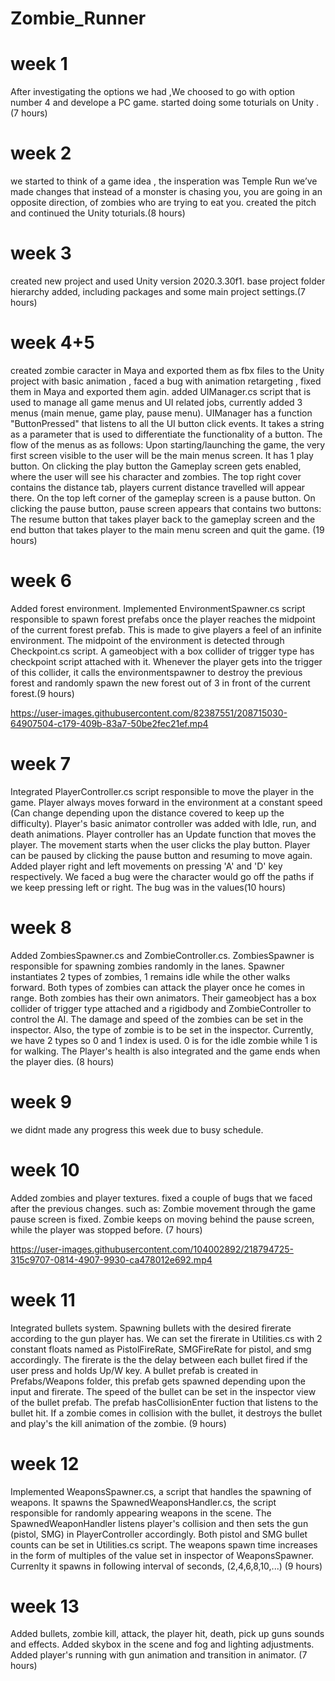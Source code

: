 # Zombie_Runner

# week 1
   After investigating the options we had ,We choosed to go with option number 4 and develope a PC game.
   started doing some toturials on Unity .(7 hours)
     
# week 2     
   we started to think of a game idea , the insperation was Temple Run we’ve made changes that instead of a monster is chasing you, you are going 
   in an opposite direction, of zombies who are trying to eat you.
   created the pitch and continued the Unity toturials.(8 hours)
    
    
# week 3
  created new project and used Unity version 2020.3.30f1. base project folder hierarchy added, including packages and some main project settings.(7 hours)

# week 4+5
created zombie caracter in Maya and exported them as fbx files to the Unity project with basic animation , faced a bug with animation retargeting , fixed                them in Maya and exported them agin.
added UIManager.cs script that is used to manage all game menus and UI related jobs, currently added 3 menus (main menue, game play, pause menu).                        UIManager has a function "ButtonPressed" that listens to all the UI button click events. It takes a string as a parameter that is used to differentiate the              functionality of a button. The flow of the menus as as follows:
Upon starting/launching the game, the very first screen visible to the user will be the main menus screen. It has 1 play button. On clicking the play button the          Gameplay screen gets enabled, where the user will see his character and zombies. The top right cover contains the distance tab, players current distance travelled        will appear there. On the top left corner of the gameplay screen is a pause button. On clicking the pause button, pause screen appears that contains two buttons:        The resume button that takes player back to the gameplay screen and the end button that takes player to the main menu screen and quit the game. (19 hours)
     
     
# week 6
Added forest environment. Implemented EnvironmentSpawner.cs script responsible to spawn forest prefabs once the player reaches the midpoint of the current forest prefab. This is made to give players a feel of an infinite environment. The midpoint of the environment is detected through Checkpoint.cs script. A gameobject with a box collider of trigger type has checkpoint script attached with it. Whenever the player gets into the trigger of this collider, it calls the environmentspawner to destroy the previous forest and randomly spawn the new forest out of 3 in front of the current forest.(9 hours)

     
 
https://user-images.githubusercontent.com/82387551/208715030-64907504-c179-409b-83a7-50be2fec21ef.mp4


# week 7
Integrated PlayerController.cs script responsible to move the player in the game. Player always moves forward in the environment at a constant speed (Can change depending upon the distance covered to keep up the difficulty). Player's basic animator controller was added with Idle, run, and death animations. Player controller has an Update function that moves the player. The movement starts when the user clicks the play button. Player can be paused by clicking the pause button and resuming to move again.
Added player right and left movements on pressing 'A' and 'D' key respectively. We faced a bug were the character would go off the paths if we keep pressing left or right. The bug was in the values(10 hours)

# week 8 
Added ZombiesSpawner.cs and ZombieController.cs. ZombiesSpawner is responsible for spawning zombies randomly in the lanes. Spawner instantiates 2 types of zombies, 1 remains idle while the other walks forward. Both types of zombies can attack the player once he comes in range. Both zombies has their own animators. Their gameobject has a box collider of trigger type attached and a rigidbody and ZombieController to control the AI. The damage and speed of the zombies can be set in the inspector. Also, the type of zombie is to be set in the inspector. Currently, we have 2 types so 0 and 1 index is used. 0 is for the idle zombie while 1 is for walking. The Player's health is also integrated and the game ends when the player dies. (8 hours)

# week 9

we didnt made any progress this week due to busy schedule.

# week 10
   Added zombies and player textures. fixed a couple of bugs that we faced after the previous changes. such as:
     Zombie movement through the game pause screen is fixed. Zombie keeps on moving behind the pause screen, while the player was stopped before. (7 hours)
     
     

https://user-images.githubusercontent.com/104002892/218794725-315c9707-0814-4907-9930-ca478012e692.mp4


     
 # week 11
 Integrated bullets system. Spawning bullets with the desired firerate according to the gun player has. 
 We can set the firerate in Utilities.cs with 2 constant floats named as PistolFireRate, SMGFireRate for pistol, and smg accordingly. 
 The firerate is the the delay between each bullet fired if the user press and holds Up/W key. 
 A bullet prefab is created in Prefabs/Weapons folder, this prefab gets spawned depending upon the input and firerate. 
 The speed of the bullet can be set in the inspector view of the bullet prefab. The prefab hasCollisionEnter fuction that listens to the bullet hit. 
 If a zombie comes in collision with the bullet, it destroys the bullet and play's the kill animation of the zombie. (9 hours)
 
 # week 12
 
 Implemented WeaponsSpawner.cs, a script that handles the spawning of weapons. It spawns the SpawnedWeaponsHandler.cs, the script responsible for randomly appearing weapons in the scene. 
 The SpawnedWeaponHandler listens player's collision and then sets the gun (pistol, SMG) in PlayerController accordingly. 
 Both pistol and SMG bullet counts can be set in Utilities.cs script. The weapons spawn time increases in the form of multiples of the value set in inspector of WeaponsSpawner. Currenlty it spawns in following interval of seconds, (2,4,6,8,10,...) (9 hours)
 
 # week 13
 
 Added bullets, zombie kill, attack, the player hit, death, pick up guns sounds and effects.
Added skybox in the scene and fog and lighting adjustments.
Added player's running with gun animation and transition in animator. (7 hours)
 
 


